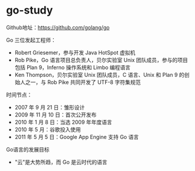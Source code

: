 # go-study

Github地址：https://github.com/golang/go


Go 三位发起工程师：
* Robert Griesemer，参与开发 Java HotSpot 虚拟机
* Rob Pike，Go 语言项目总负责人，贝尔实验室 Unix 团队成员，参与的项目包括 Plan 9，Inferno 操作系统和 Limbo 编程语言
* Ken Thompson，贝尔实验室 Unix 团队成员，C 语言、Unix 和 Plan 9 的创始人之一，与 Rob Pike 共同开发了 UTF-8 字符集规范


时间节点：
* 2007 年 9 月 21 日：雏形设计
* 2009 年 11 月 10 日：首次公开发布
* 2010 年 1 月 8 日：当选 2009 年年度语言
* 2010 年 5 月：谷歌投入使用
* 2011 年 5 月 5 日：Google App Engine 支持 Go 语言


Go语言的发展目标
* "云"是大势所趋，而 Go 是云时代的语言

























